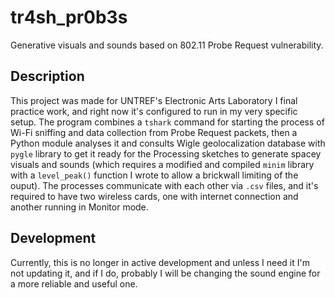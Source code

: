 # tr4sh_pr0b3s
Generative visuals and sounds based on 802.11 Probe Request vulnerability.

## Description
This project was made for UNTREF's Electronic Arts Laboratory I final practice work, and right now it's configured to run in my very specific setup.
The program combines a `tshark` command for starting the process of Wi-Fi sniffing and data collection from Probe Request packets, then a Python module analyses it and consults Wigle geolocalization database with `pygle` library to get it ready for the Processing sketches to generate spacey visuals and sounds (which requires a modified and compiled `minim` library with a `level_peak()` function I wrote to allow a brickwall limiting of the ouput).
The processes communicate with each other via `.csv` files, and it's required to have two wireless cards, one with internet connection and another running in Monitor mode.

## Development

Currently, this is no longer in active development and unless I need it I'm not updating it, and if I do, probably I will be changing the sound engine for a more reliable and useful one.
